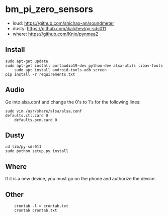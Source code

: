 # bm_pi_zero_sensors

- loud: https://github.com/shichao-an/soundmeter
- dusty: https://github.com/ikalchev/py-sds011
- where: https://github.com/Knio/pynmea2

## Install

	sudo apt-get update
	sudo apt-get install portaudio19-dev python-dev alsa-utils libav-tools
        sudo apt install android-tools-adb screen
	pip install -r requirements.txt 
	
## Audio

Go into alsa.conf and change the 0's to 1's for the following lines:

	sudo vim /usr/share/alsa/alsa.conf
	defaults.ctl.card 0
    	defaults.pcm.card 0

## Dusty

	cd lib/py-sds011
	sudo python setup.py install

## Where

If it is a new device, you must go on the phone and authorize the device.

## Other

        crontab -l > crontab.txt
        crontab crontab.txt
